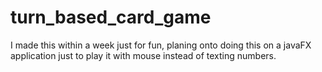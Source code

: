 # turn_based_card_game
I made this within a week just for fun, planing onto doing this on a javaFX application just to play it with mouse instead of texting numbers.
